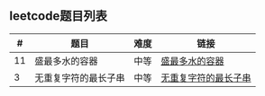 ## leetcode题目列表

| #    | 题目                 | 难度 | 链接                                                         |
| ---- | -------------------- | ---- | ------------------------------------------------------------ |
| 11   | 盛最多水的容器       | 中等 | [盛最多水的容器](https://leetcode-cn.com/problems/container-with-most-water) |
| 3    | 无重复字符的最长子串 | 中等 | [无重复字符的最长子串](https://leetcode-cn.com/problems/longest-substring-without-repeating-characters/) |

